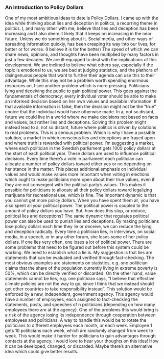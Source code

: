 ### An Introduction to Policy Dollars
One of my most ambitious ideas to date is Policy Dollars. I came up with the idea while thinking about lies and deception in politics, a recurring theme in politics. I, and many other with me, believe that lies and deception has been increasing and I also deem it likely that it keeps on increasing in the near future. Unless we do something about it.
Social media, and other ways of spreading information quickly, has been creeping its way into our lives, for better or for worse. (I believe it is for the better) The speed of which we can share news, opinions, and thoughts have been multiplied by many factors in just a few decades. We are ill-equipped to deal with the implications of this development. We are inclined to believe what others say, especially if the topic is emotional to us, we are bad at judging statistics, and the plethora of disingenuous people that want to further their agenda can use this to their advantage. While this may not be a problem worth spending enormous resources on, I see another problem which is more pressing. Politicians lying and deceiving the public to gain political power.
This goes against the fundamentals of democracy; every individual voter should be able to make an informed decision based on her own values and available information. If that available information is false, then the decision might not be the “true” choice that the individual would have otherwise made. In a, not so distant, future we could live in a world where we make decisions not based on facts and values, but rather lies and deceptions. Solving this problem might instead lead to a, not so distant, future where politics is driven by solutions to real problems.
This is a serious problem. Which is why I have a possible solution, a market in which conscious lies and deceptions are frayed upon and where truth is rewarded with political power. I’m suggesting a market, where each politician in the Swedish parliament gets 1000 policy dollars at the start of each political year. These dollars are used to influence political decisions. Every time there’s a vote in parliament each politician can allocate a number of policy dollars toward either yes or no depending on her stance in the matter. This places additional emphasis on individual values and would make values more important when voting in elections which ought to make politicians more open about their true values, even if they are not convergent with the political party’s values. This makes it possible for politicians to allocate all their policy dollars toward legalizing marijuana for recreational use, which is fine. The important dynamic is that you cannot get more policy dollars. When you have spent them all, you have also spent all your political power.
The political power is coupled to the amount of policy dollars you have. But, how does this stop, or reduce, political lies and deceptions? The same dynamic that regulates political power can also be used to punish lies and deceptions. By making politicians lose policy dollars each time they lie or deceive, we can reduce the lying and deception radically. Every time a politician lies, in interviews, on social media, in a speech, or in any other forum, she loses some of her policy dollars. If one lies very often, one loses a lot of political power.
There are some problems that need to be figured out before this system could be working. We need to establish what a lie is. My suggestion is that lies are statements that can be evaluated and verified through fact-checking. The most obvious examples are statements on statistics, e.g. one politician claims that the share of the population currently living in extreme poverty is 50%, which can be directly verified or discarded. On the other hand, value statements cannot be lies, e.g. one politician says, “I believe that effective climate policies are not the way to go, since I think that we instead should get other countries to take responsibility instead”.
This solution would be enforced by a new, independent, government agency. This agency would have a number of employees, each assigned to fact-checking the statements, posts, and speeches of n politicians (depending on how many employees there are at the agency). One of the problems this would bring is a risk of the agency losing its independence through cooperation between employees and politicians. A way to handle this would be to rotate the politicians to different employees each month, or each week. Employee 1 gets 10 politicians each week, which are randomly changed from week to week. This would make it harder for politicians to gain advantages through contacts at the agency.
I would love to hear your thoughts on this idea! How it can be developed, changed, or discarded. Maybe there’s an alternative idea which could give better results.
